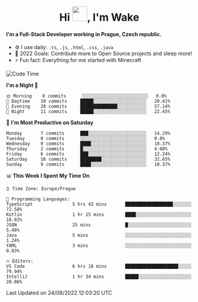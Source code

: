 <h1 align="center">Hi <img src="https://raw.githubusercontent.com/MrWakeCZ/MrWakeCZ/master/Hi.gif" width="40px" />, I'm Wake</h1>

#### I'm a Full-Stack Developer working in Prague, Czech republic.
- ⚙️ I use daily: `.ts`, `.js`, `.html`, `.css`, `.java`
- 🥅 2022 Goals: Contribute more to Open Source projects and sleep more!
- ⚡ Fun fact: Everything for me started with Minecraft

<!--START_SECTION:waka-->
![Code Time](http://img.shields.io/badge/Code%20Time-2%2C636%20hrs%2057%20mins-blue)

**I'm a Night 🦉** 

```text
🌞 Morning    0 commits      ░░░░░░░░░░░░░░░░░░░░░░░░░   0.0% 
🌆 Daytime    10 commits     █████░░░░░░░░░░░░░░░░░░░░   20.41% 
🌃 Evening    28 commits     ██████████████░░░░░░░░░░░   57.14% 
🌙 Night      11 commits     █████░░░░░░░░░░░░░░░░░░░░   22.45%

```
📅 **I'm Most Productive on Saturday** 

```text
Monday       7 commits      ███░░░░░░░░░░░░░░░░░░░░░░   14.29% 
Tuesday      0 commits      ░░░░░░░░░░░░░░░░░░░░░░░░░   0.0% 
Wednesday    9 commits      ████░░░░░░░░░░░░░░░░░░░░░   18.37% 
Thursday     2 commits      █░░░░░░░░░░░░░░░░░░░░░░░░   4.08% 
Friday       6 commits      ███░░░░░░░░░░░░░░░░░░░░░░   12.24% 
Saturday     16 commits     ████████░░░░░░░░░░░░░░░░░   32.65% 
Sunday       9 commits      ████░░░░░░░░░░░░░░░░░░░░░   18.37%

```


📊 **This Week I Spent My Time On** 

```text
⌚︎ Time Zone: Europe/Prague

💬 Programming Languages: 
TypeScript               5 hrs 43 mins       ██████████████████░░░░░░░   72.58% 
Kotlin                   1 hr 25 mins        ████░░░░░░░░░░░░░░░░░░░░░   18.02% 
JSON                     25 mins             █░░░░░░░░░░░░░░░░░░░░░░░░   5.48% 
Java                     5 mins              ░░░░░░░░░░░░░░░░░░░░░░░░░   1.24% 
YAML                     3 mins              ░░░░░░░░░░░░░░░░░░░░░░░░░   0.83%

🔥 Editors: 
VS Code                  6 hrs 18 mins       ████████████████████░░░░░   79.94% 
IntelliJ                 1 hr 34 mins        █████░░░░░░░░░░░░░░░░░░░░   20.06%

```


 Last Updated on 24/08/2022 12:03:20 UTC
<!--END_SECTION:waka-->
